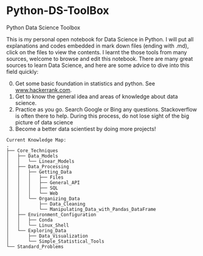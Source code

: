 # Python-DS-ToolBox
Python Data Science Toolbox

This is my personal open notebook for Data Science in Python. I will put all explanations and codes embedded in mark down files (ending with .md), click on the files to view the contents.
I learnt the those tools from many sources, welcome to browse and edit  this notebook.
There are many great sources to learn Data Science, and here are some advice to dive into this field quickly:

0. Get some basic foundation in statistics and python. See www.hackerrank.com.
1. Get to know the general idea and areas of knowledge about data science.
2. Practice as you go. Search Google or Bing any questions. Stackoverflow is often there to help. During this process, do not lose sight of the big picture of data science
3. Become a better data scientiest by doing more projects!

```
Current Knowledge Map:
.
├── Core_Techniques
│   ├── Data_Models
│   │   └── Linear_Models
│   ├── Data_Processing
│   │   ├── Getting_Data
│   │   │   ├── Files
│   │   │   ├── General_API
│   │   │   ├── SQL
│   │   │   └── Web
│   │   └── Organizing_Data
│   │       ├── Data_Cleaning
│   │       └── Manipulating_Data_with_Pandas_DataFrame
│   ├── Environment_Configuration
│   │   ├── Conda
│   │   └── Linux_Shell
│   └── Exploring_Data
│       ├── Data_Visualization
│       └── Simple_Statistical_Tools
└── Standard_Problems
```

